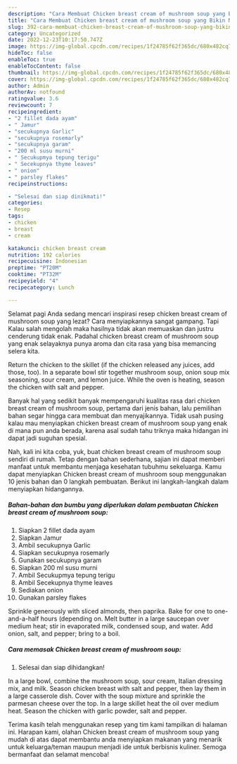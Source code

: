 ```yaml
---
description: "Cara Membuat Chicken breast cream of mushroom soup yang Bikin Ngiler, Buat Buka Puasa Sempurna"
title: "Cara Membuat Chicken breast cream of mushroom soup yang Bikin Ngiler, Buat Buka Puasa Sempurna"
slug: 392-cara-membuat-chicken-breast-cream-of-mushroom-soup-yang-bikin-ngiler-buat-buka-puasa-sempurna
category: Uncategorized
date: 2022-12-23T10:17:50.747Z
image: https://img-global.cpcdn.com/recipes/1f24785f62f365dc/680x482cq70/chicken-breast-cream-of-mushroom-soup-foto-resep-utama.jpg
hideToc: false
enableToc: true
enableTocContent: false
thumbnail: https://img-global.cpcdn.com/recipes/1f24785f62f365dc/680x482cq70/chicken-breast-cream-of-mushroom-soup-foto-resep-utama.jpg
cover: https://img-global.cpcdn.com/recipes/1f24785f62f365dc/680x482cq70/chicken-breast-cream-of-mushroom-soup-foto-resep-utama.jpg
author: Admin
authorAv: notfound
ratingvalue: 3.6
reviewcount: 7
recipeingredient:
- "2 fillet dada ayam"
- " Jamur"
- "secukupnya Garlic"
- "secukupnya rosemarly"
- "secukupnya garam"
- "200 ml susu murni"
- " Secukupmya tepung terigu"
- " Secekupnya thyme leaves"
- " onion"
- " parsley flakes"
recipeinstructions:

- "Selesai dan siap dinikmati!"
categories:
- Resep
tags:
- chicken
- breast
- cream

katakunci: chicken breast cream 
nutrition: 192 calories
recipecuisine: Indonesian
preptime: "PT20M"
cooktime: "PT32M"
recipeyield: "4"
recipecategory: Lunch

---
```



Selamat pagi Anda sedang mencari inspirasi resep chicken breast cream of mushroom soup yang lezat? Cara menyiapkannya sangat gampang. Tapi Kalau salah mengolah maka hasilnya tidak akan memuaskan dan justru cenderung tidak enak. Padahal chicken breast cream of mushroom soup yang enak selayaknya punya aroma dan cita rasa yang bisa memancing selera kita.


Return the chicken to the skillet (if the chicken released any juices, add those, too). In a separate bowl stir together mushroom soup, onion soup mix seasoning, sour cream, and lemon juice. While the oven is heating, season the chicken with salt and pepper.

Banyak hal yang sedikit banyak mempengaruhi kualitas rasa dari chicken breast cream of mushroom soup, pertama dari jenis bahan, lalu pemilihan bahan segar hingga cara membuat dan menyajikannya. Tidak usah pusing kalau mau menyiapkan chicken breast cream of mushroom soup yang enak di mana pun anda berada, karena asal sudah tahu triknya maka hidangan ini dapat jadi suguhan spesial.


Nah, kali ini kita coba, yuk, buat chicken breast cream of mushroom soup sendiri di rumah. Tetap dengan bahan sederhana, sajian ini dapat memberi manfaat untuk membantu menjaga kesehatan tubuhmu sekeluarga. Kamu dapat menyiapkan Chicken breast cream of mushroom soup menggunakan 10 jenis bahan dan 0 langkah pembuatan. Berikut ini langkah-langkah dalam menyiapkan hidangannya.

<!--inarticleads1-->

##### Bahan-bahan dan bumbu yang diperlukan dalam pembuatan Chicken breast cream of mushroom soup:

1. Siapkan 2 fillet dada ayam
1. Siapkan  Jamur
1. Ambil secukupnya Garlic
1. Siapkan secukupnya rosemarly
1. Gunakan secukupnya garam
1. Siapkan 200 ml susu murni
1. Ambil  Secukupmya tepung terigu
1. Ambil  Secekupnya thyme leaves
1. Sediakan  onion
1. Gunakan  parsley flakes


Sprinkle generously with sliced almonds, then paprika. Bake for one to one-and-a-half hours (depending on. Melt butter in a large saucepan over medium heat; stir in evaporated milk, condensed soup, and water. Add onion, salt, and pepper; bring to a boil. 

<!--inarticleads2-->

##### Cara memasak Chicken breast cream of mushroom soup:


1. Selesai dan siap dihidangkan!

In a large bowl, combine the mushroom soup, sour cream, Italian dressing mix, and milk. Season chicken breast with salt and pepper, then lay them in a large casserole dish. Cover with the soup mixture and sprinkle the parmesan cheese over the top. In a large skillet heat the oil over medium heat. Season the chicken with garlic powder, salt and pepper. 

Terima kasih telah menggunakan resep yang tim kami tampilkan di halaman ini. Harapan kami, olahan Chicken breast cream of mushroom soup yang mudah di atas dapat membantu anda menyiapkan makanan yang menarik untuk keluarga/teman maupun menjadi ide untuk berbisnis kuliner. Semoga bermanfaat dan selamat mencoba!
